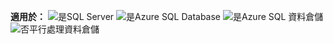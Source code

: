 <Token>**適用於：** ![是](media/yes.png)SQL Server ![是](media/yes.png)Azure SQL Database ![是](media/yes.png)Azure SQL 資料倉儲 ![否](media/no.png)平行處理資料倉儲 </Token>

